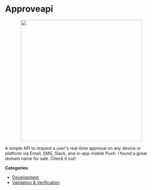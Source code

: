 # Approveapi
<p align="center">
    <img width="400" src="https://raw.githubusercontent.com/apis-list/apis-list/apis/approveapi/logo_256x256.png" />
</p>

A simple API to request a user's real-time approval on any device or platform via Email, SMS, Slack, and in-app mobile Push. I found a great domain name for sale.  Check it out!



**Categories**:
- [Development](https://github.com/apis-list/apis-list#development)
- [Validation & Verification](https://github.com/apis-list/apis-list#validation-and-verification)



